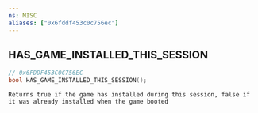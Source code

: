 ```yaml
---
ns: MISC
aliases: ["0x6fddf453c0c756ec"]
---
```

## HAS_GAME_INSTALLED_THIS_SESSION

```c
// 0x6FDDF453C0C756EC
bool HAS_GAME_INSTALLED_THIS_SESSION();
```

```
Returns true if the game has installed during this session, false if it was already installed when the game booted
```
